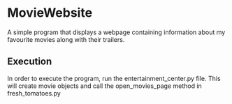 # MovieWebsite
A simple program that displays a webpage containing information about my favourite movies along with their trailers.

  ## Execution
  In order to execute the program, run the entertainment_center.py file. This will create movie objects and call the open_movies_page method in fresh_tomatoes.py 

